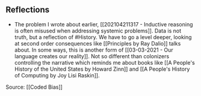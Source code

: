 ## Reflections
- The problem I wrote about earlier, [[202104211317 - Inductive reasoning is often misused when addressing systemic problems]]. Data is not truth, but a reflection of #History. We have to go a level deeper, looking at second order consequences like [[Principles by Ray Dalio]] talks about. In some ways, this is another form of [[03-03-2021 - Our language creates our reality]]. Not so different than colonizers controlling the narrative which reminds me about books like [[A People's History of the United States by Howard Zinn]] and [[A People's History of Computing by Joy Lisi Raskin]]. 

Source: [[Coded Bias]]